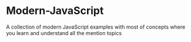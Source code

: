 # Modern-JavaScript
A collection of modern JavaScript examples with most of concepts where you learn and understand all the mention topics
